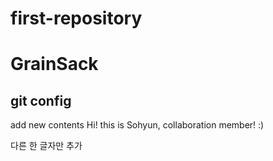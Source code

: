 # first-repository
# GrainSack
## git config
add new contents
Hi! this is Sohyun, collaboration member! :)

다른 한 글자만 추가 
